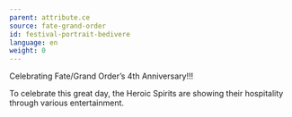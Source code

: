 ```yaml
---
parent: attribute.ce
source: fate-grand-order
id: festival-portrait-bedivere
language: en
weight: 0
---
```


Celebrating Fate/Grand Order’s 4th Anniversary!!!

To celebrate this great day, the Heroic Spirits are showing their hospitality through various entertainment.
